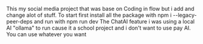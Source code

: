 This my social media project that was base on Coding in flow but i add and change alot of stuff.
To start first install all the package with npm i --legacy-peer-deps
and run with npm run dev
The ChatAI feature i was using a local AI "ollama" to run cause it a school project and i don't want to use pay AI. You can use whatever you want
